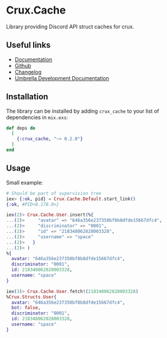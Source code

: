 # Crux.Cache

Library providing Discord API struct caches for crux.

## Useful links

 - [Documentation](https://hexdocs.pm/crux_cache/0.2.0/)
 - [Github](https://github.com/SpaceEEC/crux_cache/)
 - [Changelog](https://github.com/SpaceEEC/crux_cache/releases/tag/0.2.0/)
 - [Umbrella Development Documentation](https://crux.randomly.space/)


## Installation

The library can be installed by adding `crux_cache` to your list of dependencies in `mix.exs`:

```elixir
def deps do
  [
    {:crux_cache, "~> 0.2.0"}
  ]
end
```

## Usage

Small example:

```elixir
# Should be part of supervision tree
iex> {:ok, pid} = Crux.Cache.Default.start_link()
{:ok, #PID<0.178.0>}

iex(2)> Crux.Cache.User.insert(%{
...(2)>     "avatar" => "646a356e237350bf8b8dfde15667dfc4",
...(2)>     "discriminator" => "0001",
...(2)>     "id" => "218348062828003328",
...(2)>     "username" => "space"
...(2)>   }
...(2)> )
%{
  avatar: "646a356e237350bf8b8dfde15667dfc4",
  discriminator: "0001",
  id: 218348062828003328,
  username: "space"
}

iex(3)> Crux.Cache.User.fetch!(218348062828003328)
%Crux.Structs.User{
  avatar: "646a356e237350bf8b8dfde15667dfc4",
  bot: false,
  discriminator: "0001",
  id: 218348062828003328,
  username: "space"
}
```